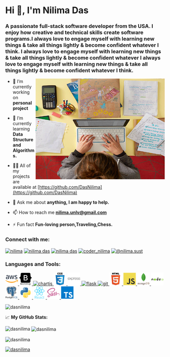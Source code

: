 

<h1 align="justify-content">Hi 👋, I'm Nilima Das</h1>
<h3 align="justify-content">A passionate full-stack software developer from the USA. I enjoy how creative and technical skills create software programs.I always love to engage myself with learning new things & take all things lightly & become confident whatever I think. I always love to engage myself with learning new things & take all things lightly & become confident whatever I always love to engage myself with learning new things & take all things lightly & become confident whatever I think.</h3>

<img align="right" alt="GIF" src="./assets/coding.gif" width="408" height="318" />


- 🔭 I’m currently working on **personal project**

- 🌱 I’m currently learning **Data Structure and Algorithms.**

- 👨‍💻 All of my projects are available at [https://github.com/DasNilima](https://github.com/DasNilima)

- 💬 Ask me about **anything, I am happy to help.**

- 📫 How to reach me **nilima.unlv@gmail.com**

- ⚡ Fun fact **Fun-loving person,Traveling,Chess.**

<h3 align="left">Connect with me:</h3>

<p align="left"> <a href="https://twitter.com/nilima" target="blank"><img align="center" src="https://raw.githubusercontent.com/rahuldkjain/github-profile-readme-generator/master/src/images/icons/Social/twitter.svg" alt="nilima" height="30" width="40" /></a>
<a href="https://linkedin.com/in/nilima das" target="blank"><img align="center" src="https://raw.githubusercontent.com/rahuldkjain/github-profile-readme-generator/master/src/images/icons/Social/linked-in-alt.svg" alt="nilima das" height="30" width="40" /></a>
<a href="https://fb.com/nilima das" target="blank"><img align="center" src="https://raw.githubusercontent.com/rahuldkjain/github-profile-readme-generator/master/src/images/icons/Social/facebook.svg" alt="nilima das" height="30" width="40" /></a>
<a href="https://instagram.com/coder_nilima" target="blank"><img align="center" src="https://raw.githubusercontent.com/rahuldkjain/github-profile-readme-generator/master/src/images/icons/Social/instagram.svg" alt="coder_nilima" height="30" width="40" /></a>
<a href="https://medium.com/@nilima.sust" target="blank"><img align="center" src="https://raw.githubusercontent.com/rahuldkjain/github-profile-readme-generator/master/src/images/icons/Social/medium.svg" alt="@nilima.sust" height="30" width="40" /></a>
</p>


<h3 align="left">Languages and Tools:</h3>

<p align="left"> <a href="https://aws.amazon.com" target="_blank" rel="noreferrer"> <img src="https://raw.githubusercontent.com/devicons/devicon/master/icons/amazonwebservices/amazonwebservices-original-wordmark.svg" alt="aws" width="40" height="40"/> </a> <a href="https://getbootstrap.com" target="_blank" rel="noreferrer"> <img src="https://raw.githubusercontent.com/devicons/devicon/master/icons/bootstrap/bootstrap-plain-wordmark.svg" alt="bootstrap" width="40" height="40"/> </a> <a href="https://www.chartjs.org" target="_blank" rel="noreferrer"> <img src="https://www.chartjs.org/media/logo-title.svg" alt="chartjs" width="40" height="40"/> </a> <a href="https://www.w3schools.com/css/" target="_blank" rel="noreferrer"> <img src="https://raw.githubusercontent.com/devicons/devicon/master/icons/css3/css3-original-wordmark.svg" alt="css3" width="40" height="40"/> </a> <a href="https://expressjs.com" target="_blank" rel="noreferrer"> <img src="https://raw.githubusercontent.com/devicons/devicon/master/icons/express/express-original-wordmark.svg" alt="express" width="40" height="40"/> </a> <a href="https://flask.palletsprojects.com/" target="_blank" rel="noreferrer"> <img src="https://www.vectorlogo.zone/logos/pocoo_flask/pocoo_flask-icon.svg" alt="flask" width="40" height="40"/> </a> <a href="https://git-scm.com/" target="_blank" rel="noreferrer"> <img src="https://www.vectorlogo.zone/logos/git-scm/git-scm-icon.svg" alt="git" width="40" height="40"/> </a> <a href="https://www.w3.org/html/" target="_blank" rel="noreferrer"> <img src="https://raw.githubusercontent.com/devicons/devicon/master/icons/html5/html5-original-wordmark.svg" alt="html5" width="40" height="40"/> </a> <a href="https://developer.mozilla.org/en-US/docs/Web/JavaScript" target="_blank" rel="noreferrer"> <img src="https://raw.githubusercontent.com/devicons/devicon/master/icons/javascript/javascript-original.svg" alt="javascript" width="40" height="40"/> </a> <a href="https://www.mongodb.com/" target="_blank" rel="noreferrer"> <img src="https://raw.githubusercontent.com/devicons/devicon/master/icons/mongodb/mongodb-original-wordmark.svg" alt="mongodb" width="40" height="40"/> </a> <a href="https://nodejs.org" target="_blank" rel="noreferrer"> <img src="https://raw.githubusercontent.com/devicons/devicon/master/icons/nodejs/nodejs-original-wordmark.svg" alt="nodejs" width="40" height="40"/> </a> <a href="https://www.postgresql.org" target="_blank" rel="noreferrer"> <img src="https://raw.githubusercontent.com/devicons/devicon/master/icons/postgresql/postgresql-original-wordmark.svg" alt="postgresql" width="40" height="40"/> </a> <a href="https://www.python.org" target="_blank" rel="noreferrer"> <img src="https://raw.githubusercontent.com/devicons/devicon/master/icons/python/python-original.svg" alt="python" width="40" height="40"/> </a> <a href="https://reactjs.org/" target="_blank" rel="noreferrer"> <img src="https://raw.githubusercontent.com/devicons/devicon/master/icons/react/react-original-wordmark.svg" alt="react" width="40" height="40"/> </a> <a href="https://sass-lang.com" target="_blank" rel="noreferrer"> <img src="https://raw.githubusercontent.com/devicons/devicon/master/icons/sass/sass-original.svg" alt="sass" width="40" height="40"/> </a> <a href="https://www.typescriptlang.org/" target="_blank" rel="noreferrer"> <img src="https://raw.githubusercontent.com/devicons/devicon/master/icons/typescript/typescript-original.svg" alt="typescript" width="40" height="40"/> </a> </p>

<p align="left"> <img src="https://komarev.com/ghpvc/?username=dasnilima&label=Profile%20views&color=0e75b6&style=flat" alt="dasnilima" /> </p>

📈 **My GitHub Stats:**

<p><img align="left" src="https://github-readme-stats.vercel.app/api/top-langs?username=dasnilima&show_icons=true&locale=en&layout=compact" alt="dasnilima" /></p>

<p>&nbsp;<img align="center" src="https://github-readme-stats.vercel.app/api?username=dasnilima&show_icons=true&locale=en" alt="dasnilima" /></p>

<p><img align="center" src="https://github-readme-streak-stats.herokuapp.com/?user=dasnilima&" alt="dasnilima" /></p>


<p align="left"> <a href="https://github.com/ryo-ma/github-profile-trophy"><img src="https://github-profile-trophy.vercel.app/?username=dasnilima" alt="dasnilima" /></a> </p>